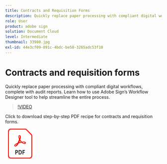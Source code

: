 ```yaml
---
title: Contracts and Requisition Forms
description: Quickly replace paper processing with compliant digital workflows, complete with audit reports
role: User
product: adobe sign
solution: Document Cloud
level: Intermediate
thumbnail: 33980.jpg
exl-id: 44e3cf09-891c-4bdc-be58-3265adc53f10
---
```

# Contracts and requisition forms

Quickly replace paper processing with compliant digital workflows, complete with audit reports. Learn how to use Adobe Sign’s Workflow Designer tool to help
streamline the entire process.

>[!VIDEO](https://video.tv.adobe.com/v/33980?hidetitle=true)

Click to download step-by-step PDF recipe for contracts and requisition forms.

[![Download PDF Recipe](../assets/acrobat_PDF_96.png)](../assets/adobe-sign_set_up_a_workflow_use_case.pdf)

